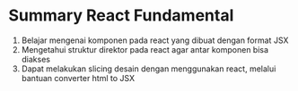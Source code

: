 # Summary React Fundamental

1. Belajar mengenai komponen pada react yang dibuat dengan format JSX
2. Mengetahui struktur direktor pada react agar antar komponen bisa diakses
3. Dapat melakukan slicing desain dengan menggunakan react, melalui bantuan converter html to JSX